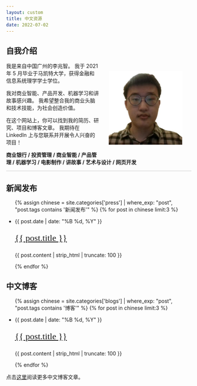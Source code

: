 ```yaml
---
layout: custom
title: 中文资源
date: 2022-07-02
---
```


## 自我介绍 ##

<img src="/assets/images/lizhaozhi.jpg" style="margin: 25px; height: 200px; width: auto; float: right">

我是来自中国广州的李兆智。 我于 2021 年 5 月毕业于马凯特大学，获得金融和信息系统理学学士学位。

我对商业智能、产品开发、机器学习和讲故事感兴趣。 我希望整合我的商业头脑和技术技能，为社会创造价值。

在这个网站上，你可以找到我的简历、研究、项目和博客文章。 我期待在 LinkedIn 上与您联系并开展令人兴奋的项目！

**商业银行 / 投资管理 / 商业智能 / 产品管理 / 机器学习 / 电影制作 / 讲故事 / 艺术与设计 / 网页开发**

<hr style="background: #ccc;">

## 新闻发布 ##
<ul class="article-list">
	{% assign chinese = site.categories['press'] | where_exp: "post", "post.tags contains '新闻发布'" %}
	{% for post in chinese limit:3 %} 
	<li>
		<p id="post-date">{{ post.date | date: "%B %d, %Y" }}</p>
		<a href="{{ post.url }}">
			<p style="font-family: 'EB Garamond', serif; font-size: clamp(1.5rem, 2vw, 2rem)">{{ post.title }}</p>
		</a>
		<p>
			{{ post.content | strip_html | truncate: 100 }}
		</p>
	</li>
	{% endfor %} 
</ul>

## 中文博客 ##
<ul class="article-list">
	{% assign chinese = site.categories['blogs'] | where_exp: "post", "post.tags contains '博客'" %}
	{% for post in chinese limit:3 %} 
	<li>
		<p id="post-date">{{ post.date | date: "%B %d, %Y" }}</p>
		<a href="{{ post.url }}">
			<p style="font-family: 'EB Garamond', serif; font-size: clamp(1.5rem, 2vw, 2rem)">{{ post.title }}</p>
		</a>
		<p>
			{{ post.content | strip_html | truncate: 100 }}
		</p>
	</li>
	{% endfor %} 
</ul>

点击[这里](/blogs/chinese/)阅读更多中文博客文章。

<script>
	document.getElementById('breadcrumb').innerHTML = '<a href="/">Home</a> / <a href="/languages/">Languages</a> / {{ page.title }}';
</script>
